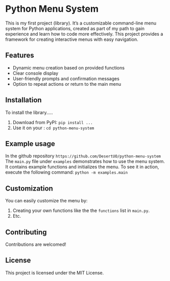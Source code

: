 # Python Menu System

This is my first project (library). It’s a customizable command-line menu system for Python applications, created as part of my path to gain experience and learn how to code more effectively. This project provides a framework for creating interactive menus with easy navigation.

## Features
- Dynamic menu creation based on provided functions
- Clear console display
- User-friendly prompts and confirmation messages
- Option to repeat actions or return to the main menu

## Installation
To install the library.....

1. Download from PyPI:
   `pip install ...`
2. Use it on your :
   `cd python-menu-system`

## Example usage
In the github repository `https://github.com/DesertUO/python-menu-system`
The `main.py` file under `examples` demonstrates how to use the menu system. It contains example functions and initializes the menu. To see it in action, execute the following command: `python -m examples.main`

## Customization
You can easily customize the menu by:

1. Creating your own functions like the the `functions` list in `main.py`.
2. Etc.

## Contributing
Contributions are welcomed!

## License
This project is licensed under the MIT License.
